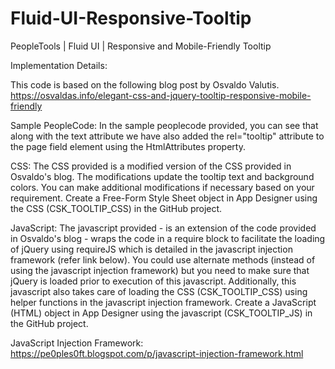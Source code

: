 # Fluid-UI-Responsive-Tooltip
PeopleTools | Fluid UI | Responsive and Mobile-Friendly Tooltip

Implementation Details:

This code is based on the following blog post by Osvaldo Valutis.
https://osvaldas.info/elegant-css-and-jquery-tooltip-responsive-mobile-friendly

Sample PeopleCode:
In the sample peoplecode provided, you can see that along with the text attribute we have also added the rel="tooltip" attribute to the page field element using the HtmlAttributes property.

CSS:
The CSS provided is a modified version of the CSS provided in Osvaldo's blog. The modifications update the tooltip text and background colors. You can make additional modifications if necessary based on your requirement. Create a Free-Form Style Sheet object in App Designer using the CSS (CSK_TOOLTIP_CSS) in the GitHub project.

JavaScript:
The javascript provided - is an extension of the code provided in Osvaldo's blog - wraps the code in a require block to facilitate the loading of jQuery using requireJS which is detailed in the javascript injection framework (refer link below). You could use alternate methods (instead of using the javascript injection framework) but you need to make sure that jQuery is loaded prior to execution of this javascript. Additionally, this javascript also takes care of loading the CSS (CSK_TOOLTIP_CSS) using helper functions in the javascript injection framework. Create a JavaScript (HTML) object in App Designer using the javascript (CSK_TOOLTIP_JS) in the GitHub project.

JavaScript Injection Framework: https://pe0ples0ft.blogspot.com/p/javascript-injection-framework.html





